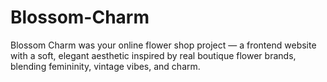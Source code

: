 # Blossom-Charm
Blossom Charm was your online flower shop project — a frontend website with a soft, elegant aesthetic inspired by real boutique flower brands, blending femininity, vintage vibes, and charm.
